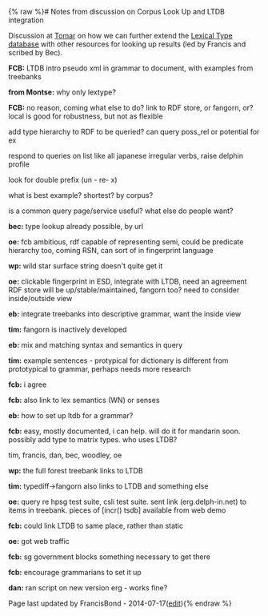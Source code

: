 {% raw %}# Notes from discussion on Corpus Look Up and LTDB integration

Discussion at [Tomar](../TomarTop) on how we can further extend the
[Lexical Type database](https://blog.inductorsoftware.com/docsproto/tools/LkbLtdb) with other resources for looking up
results (led by Francis and scribed by Bec).

**FCB:** LTDB intro pseudo xml in grammar to document, with examples
from treebanks

**from Montse:** why only lextype?

**FCB:** no reason, coming what else to do? link to RDF store, or
fangorn, or? local is good for robustness, but not as flexible

add type hierarchy to RDF to be queried? can query poss\_rel or
potential for ex

respond to queries on list like all japanese irregular verbs, raise
delphin profile

look for double prefix (un - re- x)

what is best example? shortest? by corpus?

is a common query page/service useful? what else do people want?

**bec:** type lookup already possible, by url

**oe:** fcb ambitious, rdf capable of representing semi, could be
predicate hierarchy too, coming RSN, can sort of in fingerprint language

**wp:** wild star surface string doesn't quite get it

**oe:** clickable fingerprint in ESD, integrate with LTDB, need an
agreement RDF store will be up/stable/maintained, fangorn too? need to
consider inside/outside view

**eb:** integrate treebanks into descriptive grammar, want the inside
view

**tim:** fangorn is inactively developed

**eb:** mix and matching syntax and semantics in query

**tim:** example sentences - protypical for dictionary is different from
prototypical to grammar, perhaps needs more research

**fcb:** i agree

**fcb:** also link to lex semantics (WN) or senses

**eb:** how to set up ltdb for a grammar?

**fcb:** easy, mostly documented, i can help. will do it for mandarin
soon. possibly add type to matrix types. who uses LTDB?

tim, francis, dan, bec, woodley, oe

**wp:** the full forest treebank links to LTDB

**tim:** typediff-&gt;fangorn also links to LTDB and something else

**oe:** query re hpsg test suite, csli test suite. sent link
(erg.delph-in.net) to items in treebank. pieces of \[incr() tsdb\]
available from web demo

**fcb:** could link LTDB to same place, rather than static

**oe:** got web traffic

**fcb:** sg government blocks something necessary to get there

**fcb:** encourage grammarians to set it up

**dan:** ran script on new version erg - works fine?

Page last updated by FrancisBond - 2014-07-17([edit](https://github.com/delph-in/docs/wiki/TomarCorpusLookup/_edit)){% endraw %}